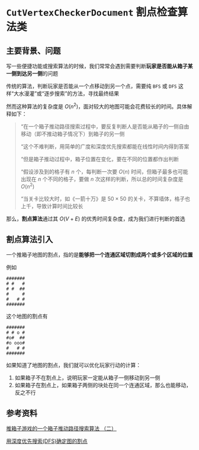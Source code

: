 # `CutVertexCheckerDocument` 割点检查算法类

## 主要背景、问题

写一些便捷功能或搜索算法的时候，我们常常会遇到需要判断**玩家是否能从箱子某一侧到达另一侧**的问题

传统的算法，判断玩家是否能从一个点移动到另一个点，需要纯 `BFS` 或 `DFS` 这样“大水漫灌”或“逐步搜索”的方法，寻找最终结果

然而这种算法的复杂度是 $O(n^2)$，面对较大的地图可能会花费较长的时间。具体解释如下：

> “在一个箱子推动路径搜索过程中，要反复判断人是否能从箱子的一侧自由移动（即不推动箱子情况下）到箱子的另一侧
> 
> “这个不难判断，用简单的广度和深度优先搜索都能在线性时间内得到答案
> 
> “但是箱子推动过程中，箱子位置在变化，要在不同的位置都作出判断
> 
> “假设涉及到的格子有 $n$ 个，每判断一次要 $O(n)$ 时间，但箱子最多也可能出现在 $n$ 个不同的格子，要做 $n$ 次这样的判断，所以总的时间复杂度是 $O(n^2)$
> 
> “当关卡比较大时，如《一箭十万》是 $50\times50$ 的关卡，不算墙体，格子也上千，导致计算时间比较长

那么，**割点算法**通过其 $O(V+E)$ 的优秀时间复杂度，成为我们进行判断的首选

## 割点算法引入

一个推箱子地图的割点，指的是**能够把一个连通区域切割成两个或多个区域的位置**

例如

```
#######
# #   #
# #  ##
#     #
#   # #
#######
```

这个地图的割点有

```
#######
# # o #
#o#  ##
#o ooo#
#   # #
#######
```

如果知道了地图的割点，我们就可以优化玩家行动的计算：

1. 如果箱子不在割点上，说明玩家一定能从箱子一侧移动到另一侧
2. 如果箱子在割点上，如果箱子两侧的块处在同一个连通区域，那么也能移动，反之不行

## 参考资料

[推箱子游戏的一个箱子推动路径搜索算法 （二）](http://sokoban.ws/blog/?p=843)

[用深度优先搜索(DFS)确定图的割点](http://sokoban.ws/blog/?p=1000)